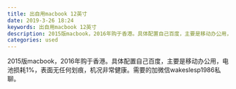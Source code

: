 ```yaml
---
title: 出自用macbook 12英寸
date: 2019-3-26 18:24
keywords: 出自用macbook 12英寸
description: 2015版macbook，2016年购于香港。具体配置自己百度，主要是移动办公用，电池损耗1%，表面无任何划痕，机况非常健康。需要的加微信wakeslesp1986私聊。
categories: used
---
```

<td class="t_f" id="postmessage_3314083">

2015版macbook，2016年购于香港。具体配置自己百度，主要是移动办公用，电池损耗1%，表面无任何划痕，机况非常健康。需要的加微信wakeslesp1986私聊。<br/>
<img alt="" border="0" class="zoom" data-cf-modified-2907e4a0d4e23f4169c19e46-="" file="http://www.flw.ph/data/appbyme/upload/image/201903/26/RlDZBmUEXeMQ.jpg" id="aimg_D6KUk" lazyloadthumb="1" onclick="" onmouseover="" src="http://www.flw.ph/data/appbyme/upload/image/201903/26/RlDZBmUEXeMQ.jpg"/><br/>
</td>

